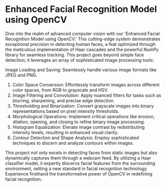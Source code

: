 # Enhanced Facial Recognition Model using OpenCV 
Dive into the realm of advanced computer vision with our 'Enhanced Facial Recognition Model using OpenCV.' This cutting-edge system demonstrates exceptional precision in detecting human faces, a feat optimized through the meticulous implementation of Haar cascades and the powerful NumPy library for seamless tracking. This project goes beyond simple face detection; it leverages an array of sophisticated image processing tools:

Image Loading and Saving: Seamlessly handle various image formats like JPEG and PNG.
1. Color Space Conversion: Effortlessly transform images across different color spaces, from RGB to grayscale and HSV.
2. Image Filtering and Convolution: Apply nuanced filters for tasks such as blurring, sharpening, and precise edge detection.
3. Thresholding and Binarization: Convert grayscale images into binary representations based on pixel intensity thresholds.
4. Morphological Operations: Implement critical operations like erosion, dilation, opening, and closing to refine binary image processing.
5. Histogram Equalization: Elevate image contrast by redistributing intensity levels, resulting in enhanced visual clarity.
6. Contour Detection and Shape Analysis: Employ sophisticated techniques to discern and analyze contours within images.
   
This project not only excels in detecting faces from static images but also dynamically captures them through a webcam feed. By utilizing a Haar classifier model, it expertly discerns facial features from the surrounding environment, setting a new standard in facial recognition technology. Experience firsthand the transformative power of OpenCV in redefining facial recognition.
